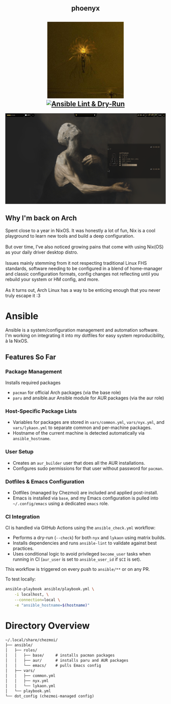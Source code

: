 <h2 align="center">phoenyx </h2>

<h2 align="center">
    <img src="./res/ulfurloyd.jpg" width="240" alt="ulfurloyd" /> <br />
    <a href="https://github.com/ulfurloyd/phoenyx/actions/workflows/ansible-check.yml"><img src="https://github.com/ulfurloyd/phoenyx/actions/workflows/ansible-check.yml/badge.svg" alt="Ansible Lint & Dry-Run" /> </a>
</h2>

![phoenyx-lykaon](./res/phoenyx-lykaon.png)

## Why I'm back on Arch
Spent close to a year in NixOS. It was honestly a lot of fun, Nix is a cool playground to learn new tools and build a deep configuration. <br><br>
But over time, I've also noticed growing pains that come with using Nix(OS) as your daily driver desktop distro. <br><br>
Issues mainly stemming from it not respecting traditional Linux FHS standards, software needing to be configured in a blend of home-manager <br>
and classic configuration formats, config changes not reflecting until you rebuild your system or HM config, and more. <br><br>
As it turns out, Arch Linux has a way to be enticing enough that you never truly escape it :3 <br>


# Ansible
Ansible is a system/configuration management and automation software. I'm working on integrating it into my dotfiles for easy system reproducibility, à la NixOS.

## Features So Far
### Package Management
Installs required packages
- `pacman` for official Arch packages (via the base role)
- `paru` and ansible.aur Ansible module for AUR packages (via the aur role)
### Host-Specific Package Lists
- Variables for packages are stored in `vars/common.yml`, `vars/nyx.yml`, and `vars/lykaon.yml` to separate common and per-machine packages.
- Hostname of the current machine is detected automatically via `ansible_hostname`.
### User Setup
- Creates an `aur_builder` user that does all the AUR installations.
- Configures sudo permissions for that user without password for `pacman`.
### Dotfiles & Emacs Configuration
- Dotfiles (managed by Chezmoi) are included and applied post-install.
- Emacs is installed via `base`, and my Emacs configuration is pulled into `~/.config/emacs` using a dedicated `emacs` role.
### CI Integration
CI is handled via GitHub Actions using the `ansible_check.yml` workflow:
- Performs a dry-run (`--check`) for both `nyx` and `lykaon` using matrix builds.
- Installs dependencies and runs `ansible-lint` to validate against best practices.
- Uses conditional logic to avoid privileged `become_user` tasks when running in CI (`aur_user` is set to `ansible_user_id` if `$CI` is set).

This workflow is triggered on every push to `ansible/**` or on any PR.

To test locally:
```bash
ansible-playbook ansible/playbook.yml \
    -i localhost, \
    --connection=local \
    -e "ansible_hostname=$(hostname)"
```

# Directory Overview
```
~/.local/share/chezmoi/
├── ansible/
│   ├── roles/
│   │   ├── base/     # installs pacman packages
│   │   ├── aur/      # installs paru and AUR packages
│   │   └── emacs/    # pulls Emacs config
│   ├── vars/
│   │   ├── common.yml
│   │   ├── nyx.yml
│   │   └── lykaon.yml
│   └── playbook.yml
└── dot_config (chezmoi-managed config)
```
